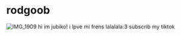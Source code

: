 # rodgoob
![IMG_1909](https://github.com/user-attachments/assets/b948043d-7d75-49bc-a6c8-75c0df34bef7)
hi im jubiko! i lpve mi frens lalalala:3 subscrib my tiktok 
